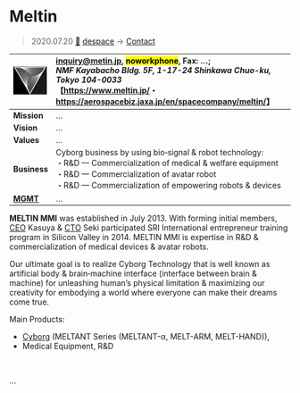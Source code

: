 # Meltin
> 2020.07.20 [🚀](../../index/index.md) [despace](../index.md) → [Contact](../contact.md)

|[![](../f/contact/m/meltin_logo1_thumb.webp)](../f/contact/m/meltin_logo1.webp)|<inquiry@metin.jp>, <mark>noworkphone</mark>, Fax: …;<br> *NMF Kayabacho Bldg. 5F, 1-17-24 Shinkawa Chuo-ku, Tokyo 104-0033*<br> 【<https://www.meltin.jp/>・ <https://aerospacebiz.jaxa.jp/en/spacecompany/meltin/>】|
|:-|:-|
|**Mission**|…|
|**Vision**|…|
|**Values**|…|
|**Business**|Cyborg business by using bio‑signal & robot technology:<br> ・R&D — Commercialization of medical & welfare equipment<br> ・R&D — Commercialization of avatar robot<br> ・R&D — Commercialization of empowering robots & devices|
|**[MGMT](../mgmt.md)**|…|

**MELTIN MMI** was established in July 2013. With forming initial members, [CEO](../mgmt.md) Kasuya & [CTO](../mgmt.md) Seki participated SRI International entrepreneur training program in Silicon Valley in 2014. MELTIN MMI is expertise in R&D & commercialization of medical devices & avatar robots.

Our ultimate goal is to realize Cyborg Technology that is well known as artificial body & brain‑machine interface (interface between brain & machine) for unleashing human’s physical limitation & maximizing our creativity for embodying a world where everyone can make their dreams come true.

Main Products:

   - [Cyborg](../robot.md) (MELTANT Series (MELTANT-α, MELT-ARM, MELT-HAND)),
   - Medical Equipment, R&D

<p style="page-break-after:always"> </p>

…
